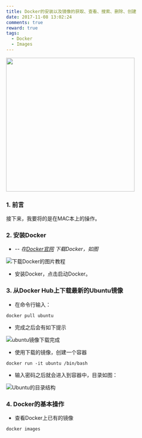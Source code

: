 ```yaml
---
title: Docker的安装以及镜像的获取、查看、搜索、删除、创建
date: 2017-11-08 13:02:24
comments: true
reward: true
tags:
  - Docker
  - Images
---
```


<img src="/assets/postLog/installDockerLog.jpg" width="350px" height="365px">

### 1. 前言

接下来，我要将的是在MAC本上的操作。

<!-- more -->

### 2. 安装Docker

* *-- 在[Docker官网](https://www.docker.com/) 下载Docker，如图*

![下载Docker的图片教程](/assets/postImg/downloadDocker.jpg)

* 安装Docker，点击启动Docker。

### 3. 从Docker Hub上下载最新的Ubuntu镜像

* 在命令行输入：
```
docker pull ubuntu
```
* 完成之后会有如下提示

![ubuntu镜像下载完成](/assets/postImg/pllUbuntuSuccTip.jpg)

* 使用下载的镜像，创建一个容器
```
docker run -it ubuntu /bin/bash
```

* 输入密码之后就会进入到容器中，目录如图：

![Ubuntu的目录结构](/assets/postImg/UbuntuContent.jpg)

### 4. Docker的基本操作

* 查看Docker上已有的镜像
```
docker images
```
